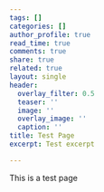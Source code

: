 ```yaml
---
tags: []
categories: []
author_profile: true
read_time: true
comments: true
share: true
related: true
layout: single
header:
  overlay_filter: 0.5
  teaser: ''
  image: ''
  overlay_image: ''
  caption: ''
title: Test Page
excerpt: Test excerpt

---
```

This is a test page